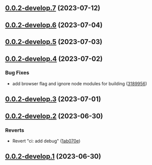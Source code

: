 ## [0.0.2-develop.7](https://git.lumeweb.com/LumeWeb/kernel-peer-discovery/compare/v0.0.2-develop.6...v0.0.2-develop.7) (2023-07-12)

## [0.0.2-develop.6](https://git.lumeweb.com/LumeWeb/kernel-peer-discovery/compare/v0.0.2-develop.5...v0.0.2-develop.6) (2023-07-04)

## [0.0.2-develop.5](https://git.lumeweb.com/LumeWeb/kernel-peer-discovery/compare/v0.0.2-develop.4...v0.0.2-develop.5) (2023-07-03)

## [0.0.2-develop.4](https://git.lumeweb.com/LumeWeb/kernel-peer-discovery/compare/v0.0.2-develop.3...v0.0.2-develop.4) (2023-07-02)


### Bug Fixes

* add browser flag and ignore node modules for building ([3189956](https://git.lumeweb.com/LumeWeb/kernel-peer-discovery/commit/31899560696cfaae5d235ba6b512b3a7ed404656))

## [0.0.2-develop.3](https://git.lumeweb.com/LumeWeb/kernel-peer-discovery/compare/v0.0.2-develop.2...v0.0.2-develop.3) (2023-07-01)

## [0.0.2-develop.2](https://git.lumeweb.com/LumeWeb/kernel-peer-discovery/compare/v0.0.2-develop.1...v0.0.2-develop.2) (2023-06-30)


### Reverts

* Revert "ci: add debug" ([1ab070e](https://git.lumeweb.com/LumeWeb/kernel-peer-discovery/commit/1ab070ed458a95a980bca8c6932c03d8a44b2873))

## [0.0.2-develop.1](https://git.lumeweb.com/LumeWeb/kernel-peer-discovery/compare/v0.0.1...v0.0.2-develop.1) (2023-06-30)
